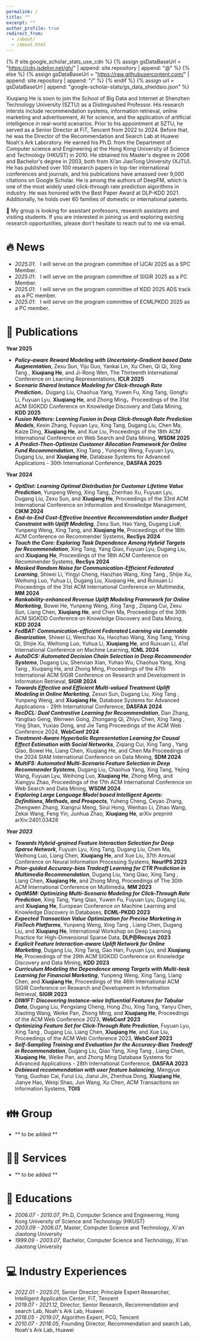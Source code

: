 ```yaml
---
permalink: /
title: ""
excerpt: ""
author_profile: true
redirect_from: 
  - /about/
  - /about.html
---
```


{% if site.google_scholar_stats_use_cdn %}
{% assign gsDataBaseUrl = "https://cdn.jsdelivr.net/gh/" | append: site.repository | append: "@" %}
{% else %}
{% assign gsDataBaseUrl = "https://raw.githubusercontent.com/" | append: site.repository | append: "/" %}
{% endif %}
{% assign url = gsDataBaseUrl | append: "google-scholar-stats/gs_data_shieldsio.json" %}

<span class='anchor' id='about-me'></span>

Xiuqiang He is soon to join the School of Big Data and Internet at Shenzhen Technology University (SZTU) as a Distinguished Professor.  His research intersts include recommendation systems, information retrieval, online marketing and advertisement, AI for science, and the application of artificial intelligence in real-world scenarios. Prior to his appointment at SZTU, he served as a Senior Director at FiT, Tencent from 2022 to 2024. Before that, he was the Director of the Recommendation and Search Lab at Huawei Noah's Ark Laboratory. He earned his Ph.D. from the Department of Computer science and Engineering at the Hong Kong University of Science and Technology (HKUST) in 2010. He obtained his Master's degree in 2006 and Bachelor's degree in 2003, both from Xi’an JiaoTong University (XJTU). He has published over 100 research papers in top-tier international conferences and journals, and his publications have amassed over 9,000 citations on Google Scholar. He is among the authors of DeepFM, which is one of the most widely used click-through rate prediction algorithms in industry. He was honored with the Best Paper Award at DLP-KDD 2021. Additionally, he holds over 60 families of domestic or international patents. 

📣 My group is looking for assistant professors, research assistants and visiting students. If you are interested in joining us and exploring exicting research opportunities, please don't hesitate to reach out to me via email.

# 🔥 News
- *2025.01*: &nbsp; I will serve on the program committee of IJCAI 2025 as a SPC Member.
- *2025.01*: &nbsp; I will serve on the program committee of SIGIR 2025 as a PC Member.
- *2025.01*: &nbsp; I will serve on the program committee of KDD 2025 ADS track as a PC member.
- *2025.01*: &nbsp; I will serve on the program committee of ECMLPKDD 2025 as a PC member.

# 📝 Publications 
**Year 2025**
- ***Policy-aware Reward Modeling with Uncertainty-Gradient based Data Augmentation***, Zexu Sun, Yiju Guo, Yankai Lin, Xu Chen, Qi Qi, Xing Tang , **Xiuqiang He**, and Ji-Rong Wen, The Thirteenth International Conference on Learning Representations, **ICLR 2025**
- ***Scenario Shared Instance Modeling for Click-through Rate Prediction***，Dugang Liu, Chaohua Yang, Yuwen Fu, Xing Tang, Gongfu Li, Fuyuan Lyu, **Xiuqiang He**, and Zhong Ming，Proceedings of the 31st ACM SIGKDD Conference on Knowledge Discovery and Data Mining, **KDD 2025**
- ***Fusion Matters: Learning Fusion in Deep Click-through Rate Prediction Models***, Kexin Zhang, Fuyuan Lyu, Xing Tang, Dugang Liu, Chen Ma, Kaize Ding, **Xiuqiang He**, and Xue Liu, Proceedings of the 18th ACM International Conference on Web Search and Data Mining, **WSDM 2025**
- ***A Predict-Then-Optimize Customer Allocation Framework for Online Fund Recommendation***, Xing Tang , Yunpeng Weng, Fuyuan Lyu, Dugang Liu, and **Xiuqiang He**, Database Systems for Advanced Applications - 30th International Conference, **DASFAA 2025**
  
**Year 2024**

- ***OptDist: Learning Optimal Distribution for Customer Lifetime Value Prediction***, Yunpeng Weng, Xing Tang, Zhenhao Xu, Fuyuan Lyu, Dugang Liu, Zexu Sun, and **Xiuqiang He**, Proceedings of the 33rd ACM International Conference on Information and Knowledge Management, **CIKM 2024**
- ***End-to-End Cost-Effective Incentive Recommendation under Budget Constraint with Uplift Modeling***, Zexu Sun, Hao Yang, Dugang Liu#, Yunpeng Weng, Xing Tang, and **Xiuqiang He**, Proceedings of the 18th ACM Conference on Recommender Systems, **RecSys 2024**
- ***Touch the Core: Exploring Task Dependence Among Hybrid Targets for Recommendation***, Xing Tang, Yang Qiao, Fuyuan Lyu, Dugang Liu, and **Xiuqiang He**, Proceedings of the 18th ACM Conference on Recommender Systems, **RecSys 2024**
- ***Masked Random Noise for Communication-Efficient Federated Learning***, Shiwei Li, Yingyi Cheng, Haozhao Wang, Xing Tang , Shijie Xu, Weihong Luo, Yuhua Li, Dugang Liu, Xiuqiang He, and Ruixuan Li
Proceedings of the 31st ACM International Conference on Multimedia, **MM 2024**
- ***Rankability-enhanced Revenue Uplift Modeling Framework for Online Marketing***, Bowei He, Yunpeng Weng, Xing Tang , Ziqiang Cui, Zexu Sun, Liang Chen, **Xiuqiang He**, and Chen Ma, Proceedings of the 30th ACM SIGKDD Conference on Knowledge Discovery and Data Mining, **KDD 2024**
- ***FedBAT: Communication-efficient Federated Learning via Learnable Binarization***, Shiwei Li, Wenchao Xu, Haozhao Wang, Xing Tang, Yining Qi, Shijie Xu, Weihong Luo, Yuhua Li, **Xiuqiang He**, and Ruixuan Li, 41st International Conference on Machine Learning, **ICML 2024**
- ***AutoDCS: Automated Decision Chain Selection in Deep Recommender Systems***, Dugang Liu, Shenxian Xian, Yuhao Wu, Chaohua Yang, Xing Tang , Xiuqiang He, and Zhong Ming, Proceedings of the 47th International ACM SIGIR Conference on Research and Development in Information Retrieval, **SIGIR 2024**
- ***Towards Effective and Efficient Multi-valued Treatment Uplift Modeling in Online Marketing***, Zexun Sun, Dugang Liu, Xing Tang , Yunpeng Weng, and **Xiuqiang He**, Database Systems for Advanced Applications - 29th International Conference, **DASFAA 2024**
- ***RecDCL: Dual Contrastive Learning for Recommendation***, Dan Zhang, Yangliao Geng, Wenwen Gong, Zhongang Qi, Zhiyu Chen, Xing Tang , Ying Shan, Yuxiao Dong, and Jie Tang
Proceedings of the ACM Web Conference 2024, **WebConf 2024**
- ***Treatment-Aware Hyperbolic Representation Learning for Causal Effect Estimation with Social Networks***, Ziqiang Cui, Xing Tang , Yang Qiao, Bowei He, Liang Chen, Xiuqiang He, and Chen Ma
Proceedings of the 2024 SIAM International Conference on Data Mining, **SDM 2024**
- ***MultiFS: Automated Multi-Scenario Feature Selection in Deep Recommender Systems***, Dugang Liu, Chaohua Yang, Xing Tang, Yejing Wang, Fuyuan Lyu, Weihong Luo, **Xiuqiang He**, Zhong Ming, and Xiangyu Zhao, Proceedings of the 17th ACM International Conference on Web Search and Data Mining, **WSDM 2024**
- ***Exploring Large Language Model based Intelligent Agents: Definitions, Methods, and Prospects***, Yuheng Cheng, Ceyao Zhang, Zhengwen Zhang, Xiangrui Meng, Sirui Hong, Wenhao Li, Zihao Wang, Zekai Wang, Feng Yin, Junhua Zhao, **Xiuqiang He**, arXiv preprint arXiv:2401.03428

***Year 2023***

- ***Towards Hybrid-grained Feature Interaction Selection for Deep Sparse Network***, Fuyuan Lyu, Xing Tang, Dugang Liu, Chen Ma, Weihong Luo, Liang Chen, **Xiuqiang He**, and Xue Liu, 37th Annual Conference on Neural Information Processing Systems, **NeurIPS 2023**
- ***Prior-guided Accuracy-bias Tradeoff Learning for CTR Prediction in Multimedia Recommendation***, Dugang Liu, Yang Qiao, Xing Tang , Liang Chen, **Xiuqiang He**, and Zhong Ming, Proceedings of The 30th ACM International Conference on Multimedia, **MM 2023**
- ***OptMSM: Optimizing Multi-Scenario Modeling for Click-Through Rate Prediction***, Xing Tang, Yang Qiao, Yuwen Fu, Fuyuan Lyu, Dugang Liu, and **Xiuqiang He**, European Conference on Machine Learning and Knowledge Discovery in Databases, **ECML-PKDD 2023**
- ***Expected Transaction Value Optimization for Precise Marketing in FinTech Platforms***, Yunpeng Weng, Xing Tang , Liang Chen, Dugang Liu, and **Xiuqiang He**, International Workshop on Deep Learning Practice for High-Dimensional Sparse Data, **DLP@Recsys 2023**
- ***Explicit Feature Interaction-aware Uplift Network for Online Marketing***, Dugang Liu, Xing Tang, Gao Han, Fuyuan Lyu, and **Xiuqiang He**, Proceedings of the 29th ACM SIGKDD Conference on Knowledge Discovery and Data Mining, **KDD 2023**
- ***Curriculum Modeling the Dependence among Targets with Multi-task Learning for Financial Marketing***, Yunpeng Weng, Xing Tang, Liang Chen, and **Xiuqiang He**, Proceedings of the 46th International ACM SIGIR Conference on Research and Development in Information Retrieval, **SIGIR 2023**
- ***DIWIFT: Discovering Instance-wise Influential Features for Tabular Data***, Dugang Liu, Pengxiang Cheng, Hong Zhu, Xing Tang, Yanyu Chen, Xiaoting Wang, Weike Pan, Zhong Ming, and **Xiuqiang He**, Proceedings of the ACM Web Conference 2023, **WebConf 2023**
- ***Optimizing Feature Set for Click-Through Rate Prediction***, Fuyuan Lyu, Xing Tang , Dugang Liu, Liang Chen, **Xiuqiang He**, and Xue Liu, Proceedings of the ACM Web Conference 2023, **WebConf 2023**
- ***Self-Sampling Training and Evaluation for the Accuracy-Bias Tradeoff in Recommendation***, Dugang Liu, Qiao Yang, Xing Tang , Liang Chen, **Xiuqiang He**, Weike Pan, and Zhong Ming
Database Systems for Advanced Applications - 28th International Conference, **DASFAA 2023**
- ***Debiased recommendation with user feature balancing***, Mengyue Yang, Guohao Cai, Furui Liu, Jiarui Jin, Zhenhua Dong, **Xiuqiang He**, Jianye Hao, Weiqi Shao, Jun Wang, Xu Chen, ACM Transactions on Information Systems, **TOIS**

# 👪 Group
- ** to be added **

# 🧑‍💻 Services
- ** to be added **

# 📖 Educations
- *2006.07 - 2010.07*, Ph.D, Computer Science and Engineering, Hong Kong University of Science and Technology (HKUST)
- *2003.09 - 2006.07*, Master, Computer Science and Technology, Xi'an Jiaotong University
- *1999.09 - 2003.07*, Bachelor, Computer Science and Technology, Xi'an Jiaotong University

# 💻 Industry Experiences
- *2022.01 - 2025.01*, Senior Director, Principle Expert Researcher, Intelligent Application Center, FiT, Tencent
- *2019.07 - 2021.12*, Director, Senior Research, Recommendation and search Lab, Noah's Ark Lab, Huawei
- *2018.05 - 2019.07*, Algorithm Expert, PCG, Tencent
- *2010.07 - 2018.05*, Founding Director, Recommendation and search Lab, Noah's Ark Lab, Huawei

